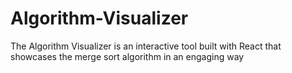 # Algorithm-Visualizer
The Algorithm Visualizer is an interactive tool built with React that showcases the merge sort algorithm in an engaging way
